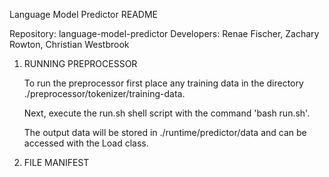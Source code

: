 Language Model Predictor README

Repository: language-model-predictor
Developers: Renae Fischer, Zachary Rowton, Christian Westbrook

1. RUNNING PREPROCESSOR

	To run the preprocessor first place any training data in the
	directory ./preprocessor/tokenizer/training-data.

	Next, execute the run.sh shell script with the command 'bash run.sh'.

	The output data will be stored in ./runtime/predictor/data and can
	be accessed with the Load class.

2. FILE MANIFEST